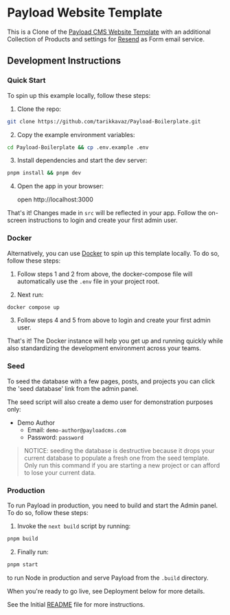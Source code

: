 # Payload Website Template 

This is a Clone of the [Payload CMS Website Template](https://github.com/payloadcms/payload) with an additional Collection of Products and settings for [Resend](https://resend.com/) as Form email service.

## Development Instructions

### Quick Start

To spin up this example locally, follow these steps:

1. Clone the repo:
```bash
git clone https://github.com/tarikkavaz/Payload-Boilerplate.git
```
2. Copy the example environment variables:
```bash
cd Payload-Boilerplate && cp .env.example .env
```
3. Install dependencies and start the dev server:
```bash
pnpm install && pnpm dev
```
4. Open the app in your browser:

   open http://localhost:3000

That's it! Changes made in `src` will be reflected in your app. Follow the on-screen instructions to login and create your first admin user.

### Docker

Alternatively, you can use [Docker](https://www.docker.com) to spin up this template locally. To do so, follow these steps:

1. Follow steps 1 and 2 from above, the docker-compose file will automatically use the `.env` file in your project root.

2. Next run:
```bash
docker compose up
```
3. Follow steps 4 and 5 from above to login and create your first admin user.

That's it! The Docker instance will help you get up and running quickly while also standardizing the development environment across your teams.

### Seed

To seed the database with a few pages, posts, and projects you can click the 'seed database' link from the admin panel.

The seed script will also create a demo user for demonstration purposes only:

- Demo Author
  - Email: `demo-author@payloadcms.com`
  - Password: `password`

> NOTICE: seeding the database is destructive because it drops your current database to populate a fresh one from the seed template. Only run this command if you are starting a new project or can afford to lose your current data.

### Production

To run Payload in production, you need to build and start the Admin panel. To do so, follow these steps:

1. Invoke the `next build` script by running:
```bash
pnpm build
```
2. Finally run:
```bash
pnpm start
```
   to run Node in production and serve Payload from the `.build` directory.

When you're ready to go live, see Deployment below for more details. 

See the Initial [README](README-Init.md) file for more instructions.  
